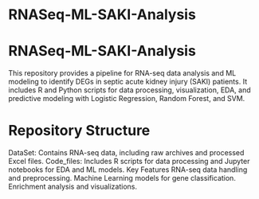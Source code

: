 # RNASeq-ML-SAKI-Analysis

# RNASeq-ML-SAKI-Analysis
This repository provides a pipeline for RNA-seq data analysis and ML modeling to identify DEGs in septic acute kidney injury (SAKI) patients. It includes R and Python scripts for data processing, visualization, EDA, and predictive modeling with Logistic Regression, Random Forest, and SVM.

# Repository Structure
DataSet: Contains RNA-seq data, including raw archives and processed Excel files.
Code_files: Includes R scripts for data processing and Jupyter notebooks for EDA and ML models.
Key Features
RNA-seq data handling and preprocessing.
Machine Learning models for gene classification.
Enrichment analysis and visualizations.
